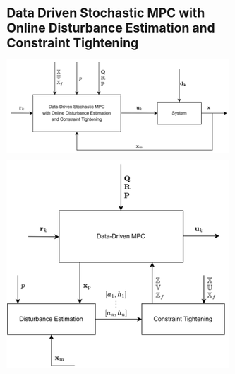 # Data Driven Stochastic MPC with Online Disturbance Estimation and Constraint Tightening

![Alt text](figures_thesis/overview/High_Level_DDSMPC.png?raw=true "Title")

![Alt text](figures_thesis/overview/Low_Level_DDSMPC.png?raw=true "Title")

